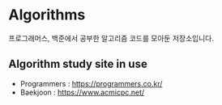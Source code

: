 # Algorithms

프로그래머스, 백준에서 공부한 알고리즘 코드를 모아둔 저장소입니다.

## Algorithm study site in use
* Programmers : https://programmers.co.kr/
* Baekjoon : https://www.acmicpc.net/
